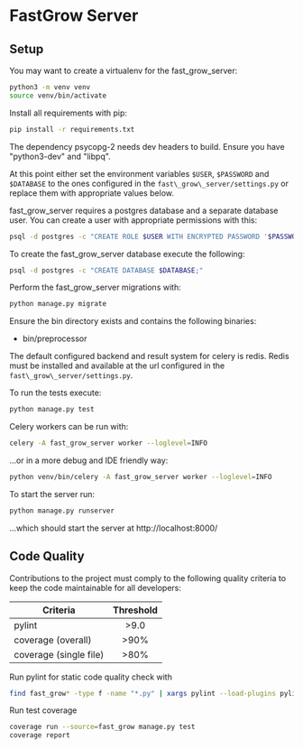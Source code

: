 # FastGrow Server

## Setup

You may want to create a virtualenv for the fast\_grow\_server:
```bash
python3 -m venv venv
source venv/bin/activate
```

Install all requirements with pip:
```bash
pip install -r requirements.txt
```
The dependency psycopg-2 needs dev headers to build. Ensure you have
"python3-dev" and "libpq".

At this point either set the environment variables `$USER`, `$PASSWORD` and
`$DATABASE` to the ones configured in the `fast\_grow\_server/settings.py` or
replace them with appropriate values below.

fast\_grow\_server requires a postgres database and a separate database user.
You can create a user with appropriate permissions with this:
```bash
psql -d postgres -c "CREATE ROLE $USER WITH ENCRYPTED PASSWORD '$PASSWORD'; ALTER ROLE $USER WITH LOGIN CREATEDB;"
```
To create the fast\_grow\_server database execute the following:
```bash
psql -d postgres -c "CREATE DATABASE $DATABASE;"
```

Perform the fast\_grow\_server migrations with:
```bash
python manage.py migrate
```

Ensure the bin directory exists and contains the following binaries:
  - bin/preprocessor

The default configured backend and result system for celery is redis. Redis
must be installed and available at the url configured in the
`fast\_grow\_server/settings.py`.

To run the tests execute:
```bash
python manage.py test
```

Celery workers can be run with:
```bash
celery -A fast_grow_server worker --loglevel=INFO
```
...or in a more debug and IDE friendly way:
```bash
python venv/bin/celery -A fast_grow_server worker --loglevel=INFO
```

To start the server run:
```bash
python manage.py runserver
```
...which should start the server at http://localhost:8000/

## Code Quality

Contributions to the project must comply to the following quality criteria to
keep the code maintainable for all developers:

| Criteria               | Threshold     |
| -------------          |:-------------:|
| pylint                 | \>9.0         |
| coverage (overall)     | \>90%         |
| coverage (single file) | \>80%         |


Run pylint for static code quality check with
```bash
find fast_grow* -type f -name "*.py" | xargs pylint --load-plugins pylint_django --django-settings-module=fast_grow_server.settings
```

Run test coverage
```bash
coverage run --source=fast_grow manage.py test
coverage report
```